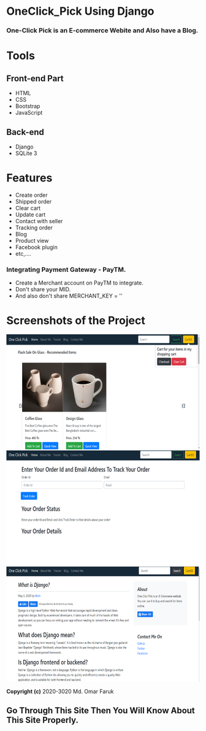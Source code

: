 # OneClick_Pick Using Django
### One-Click Pick is an E-commerce Webite and Also have a Blog.

# Tools
## Front-end Part
* HTML
* CSS
* Bootstrap
* JavaScript
## Back-end
* Django
* SQLite 3

# Features
* Create order
* Shipped order
* Clear cart
* Update cart
* Contact with seller
* Tracking order
* Blog
* Product view
* Facebook plugin
* etc,....

### Integrating Payment Gateway - PayTM.
- Create a Merchant account on PayTM to integrate.
- Don't share your MID.
- And also don't share MERCHANT_KEY = ''

# Screenshots of the Project
<p align="center">
  <img width="660" height="300" src="shop/static/screenshots/a.png">
  <img width="660" height="300" src="shop/static/screenshots/b.png">
  <img width="660" height="300" src="shop/static/screenshots/c.png">
</p>

**Copyright (c)** 2020-3020 Md. Omar Faruk

## Go Through This Site Then You Will Know About This Site Properly.




